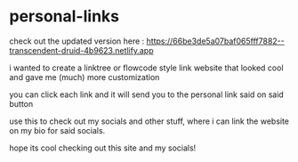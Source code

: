 # personal-links

check out the updated version here : https://66be3de5a07baf065fff7882--transcendent-druid-4b9623.netlify.app

i wanted to create a linktree or flowcode style link website that looked cool and gave me (much) more customization

you can click each link and it will send you to the personal link said on said button

use this to check out my socials and other stuff, where i can link the website on my bio for said socials.

hope its cool checking out this site and my socials!
